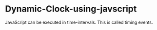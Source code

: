 # Dynamic-Clock-using-javscript
JavaScript can be executed in time-intervals.  This is called timing events.

